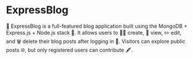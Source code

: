 # ExpressBlog
🚀 ExpressBlog is a full-featured blog application built using the MongoDB + Express.js + Node.js stack 🧱. It allows users to 🧑‍💻 create, 👀 view, ✏️ edit, and 🗑️ delete their blog posts after logging in 🔐.  Visitors can explore public posts 🌐, but only registered users can contribute 🖋️.

